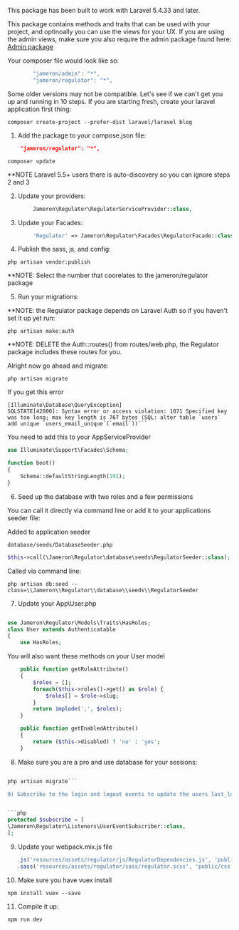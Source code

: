 This package has been built to work with Laravel 5.4.33 and later. 

This package contains methods and traits that can be used with your project, and optinoally you can use the views for your UX. If you are using the admin views, make sure you also require the admin package found here: [Admin package](https://github.com/jameron/admin)

Your composer file would look like so:

```js
        "jameron/admin": "*",
        "jameron/regulator": "*",
```

Some older versions may not be compatible. Let's see if we can't get you up and running in 10 steps. If you are starting fresh, create your laravel application first thing:

    composer create-project --prefer-dist laravel/laravel blog

1) Add the package to your compose.json file:

```json
    "jameron/regulator": "*",
```

```
composer update
```

**NOTE  Laravel 5.5+ users there is auto-discovery so you can ignore steps 2 and 3

2) Update your providers:

```php
        Jameron\Regulator\RegulatorServiceProvider::class,
```

3) Update your Facades:

```php
        'Regulator' => Jameron\Regulator\Facades\RegulatorFacade::class,
```

4) Publish the sass, js, and config:

```
php artisan vendor:publish
```

**NOTE: Select the number that coorelates to the jameron/regulator package

5) Run your migrations:

**NOTE: the Regulator package depends on Laravel Auth so if you haven't set it up yet run:

```
php artisan make:auth
```

**NOTE: DELETE the Auth::routes() from routes/web.php, the Regulator package includes these routes for you.

Alright now go ahead and migrate:

```
php artisan migrate
```

If you get this error

    [Illuminate\Database\QueryException]
    SQLSTATE[42000]: Syntax error or access violation: 1071 Specified key was too long; max key length is 767 bytes (SQL: alter table `users` add unique `users_email_unique`(`email`))``` 

You need to add this to your AppServiceProvider

```php
use Illuminate\Support\Facades\Schema;

function boot()
{
    Schema::defaultStringLength(191);
}
```

6) Seed up the database with two roles and a few permissions

You can call it directly via command line or add it to your applications seeder file:

Added to application seeder

`database/seeds/DatabaseSeeder.php`

```php
$this->call(\Jameron\Regulator\database\seeds\RegulatorSeeder::class);
```

Called via command line:

```php artisan db:seed --class=\\Jameron\\Regulator\\database\\seeds\\RegulatorSeeder```

7) Update your App\User.php

```php

use Jameron\Regulator\Models\Traits\HasRoles;
class User extends Authenticatable
{
	use HasRoles;
```

You will also want these methods on your User model
```php
    public function getRoleAttribute()
    {
        $roles = [];
        foreach($this->roles()->get() as $role) {
            $roles[] = $role->slug;
        }
        return implode(',', $roles);
    } 

    public function getEnabledAttribute()
    {
        return ($this->disabled) ? 'no' : 'yes';
    }

```

8) Make sure you are a pro and use database for your sessions:
```php artisan session:table

php artisan migrate```

9) Subscribe to the login and logout events to update the users last_login and last_logout timestamp on the user model. Add this to app/Providers/EventServiceProvider. 


```php
protected $subscribe = [
\Jameron\Regulator\Listeners\UserEventSubscriber::class,
];
```

9) Update your webpack.mix.js file

```javascript
   .js('resources/assets/regulator/js/RegulatorDependencies.js', 'public/js/Regulator.js')
   .sass('resources/assets/regulator/sass/regulator.scss', 'public/css')
```
10) Make sure you have vuex install

```
npm install vuex --save
```

11) Compile it up:

```
npm run dev
```
